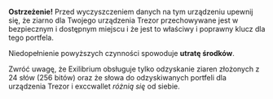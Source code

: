 **Ostrzeżenie!** Przed wyczyszczeniem danych na tym urządzeniu upewnij się, że ziarno dla Twojego urządzenia Trezor przechowywane jest w
bezpiecznym i dostępnym miejscu i że jest to właściwy i poprawny klucz
dla tego portfela.

Niedopełnienie powyższych czynności spowoduje **utratę środków**.

Zwróć uwagę, że Exilibrium obsługuje tylko odzyskanie ziaren złożonych z 24 słów (256 bitów)
oraz że słowa do odzyskiwanych portfeli dla urządzenia Trezor i exccwallet *różnią się* od siebie.
